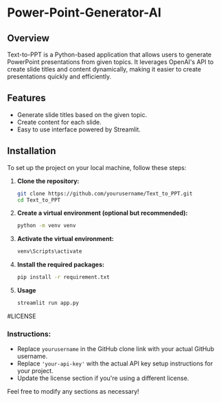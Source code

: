# Power-Point-Generator-AI

## Overview

Text-to-PPT is a Python-based application that allows users to generate PowerPoint presentations from given topics. It leverages OpenAI's API to create slide titles and content dynamically, making it easier to create presentations quickly and efficiently.

## Features

- Generate slide titles based on the given topic.
- Create content for each slide.
- Easy to use interface powered by Streamlit.

## Installation

To set up the project on your local machine, follow these steps:

1. **Clone the repository:**

   ```bash
   git clone https://github.com/yourusername/Text_to_PPT.git
   cd Text_to_PPT
2. **Create a virtual environment (optional but recommended):**

   ```bash
   python -m venv venv
3. **Activate the virtual environment:**

   ```bash
   venv\Scripts\activate
4. **Install the required packages:**

   ```bash
   pip install -r requirement.txt
5. **Usage**

   ```bash
   streamlit run app.py

#LICENSE
### Instructions:
- Replace `yourusername` in the GitHub clone link with your actual GitHub username.
- Replace `'your-api-key'` with the actual API key setup instructions for your project.
- Update the license section if you're using a different license. 

Feel free to modify any sections as necessary!
   
   
